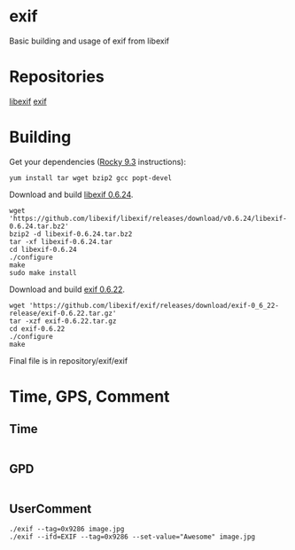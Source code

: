 # exif
Basic building and usage of exif from libexif

# Repositories
[libexif](https://github.com/libexif/libexif)
[exif](https://github.com/libexif/exif)

# Building
Get your dependencies ([Rocky 9.3](https://rockylinux.org) instructions):
```
yum install tar wget bzip2 gcc popt-devel
```

Download and build [libexif 0.6.24](https://github.com/libexif/libexif/releases/tag/v0.6.24).
```
wget 'https://github.com/libexif/libexif/releases/download/v0.6.24/libexif-0.6.24.tar.bz2'
bzip2 -d libexif-0.6.24.tar.bz2
tar -xf libexif-0.6.24.tar
cd libexif-0.6.24
./configure
make
sudo make install
```

Download and build [exif 0.6.22](https://github.com/libexif/exif/releases/tag/exif-0_6_22-release).
```
wget 'https://github.com/libexif/exif/releases/download/exif-0_6_22-release/exif-0.6.22.tar.gz'
tar -xzf exif-0.6.22.tar.gz
cd exif-0.6.22
./configure
make
```
Final file is in repository/exif/exif

# Time, GPS, Comment

## Time
```
```

## GPD
```
```

## UserComment
```
./exif --tag=0x9286 image.jpg
./exif --ifd=EXIF --tag=0x9286 --set-value="Awesome" image.jpg
```
